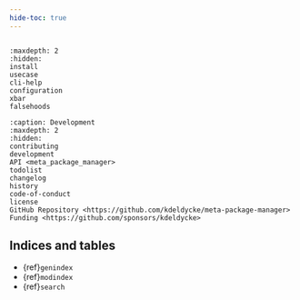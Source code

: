 ```yaml
---
hide-toc: true
---
```


``` {include} ../readme.md
```

``` {toctree}
:maxdepth: 2
:hidden:
install
usecase
cli-help
configuration
xbar
falsehoods
```

``` {toctree}
:caption: Development
:maxdepth: 2
:hidden:
contributing
development
API <meta_package_manager>
todolist
changelog
history
code-of-conduct
license
GitHub Repository <https://github.com/kdeldycke/meta-package-manager>
Funding <https://github.com/sponsors/kdeldycke>
```

## Indices and tables

- {ref}`genindex`
- {ref}`modindex`
- {ref}`search`
